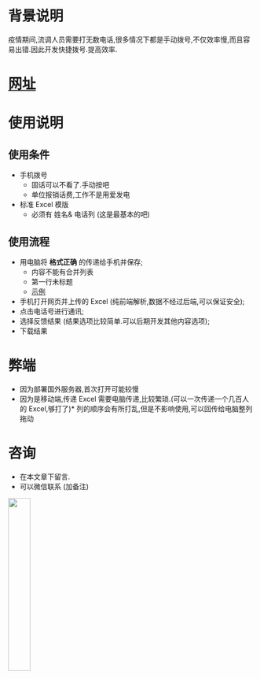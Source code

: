 # 背景说明
疫情期间,流调人员需要打无数电话,很多情况下都是手动拨号,不仅效率慢,而且容易出错.因此开发快捷拨号.提高效率.
# [网址](https://mixj.github.io/)
# 使用说明
## 使用条件
* 手机拨号 
  * 固话可以不看了.手动按吧
  * 单位报销话费,工作不是用爱发电
* 标准 Excel 模版
  * 必须有 姓名& 电话列 (这是最基本的吧)
## 使用流程
* 用电脑将 **格式正确** 的传递给手机并保存;
  * 内容不能有合并列表
  * 第一行未标题
  * [示例](http://tva1.sinaimg.cn/large/005xhh6Aly1h6yeu5839kj32co1hkk3s.jpg)
* 手机打开网页并上传的 Excel (纯前端解析,数据不经过后端,可以保证安全);
* 点击电话号进行通讯;
* 选择反馈结果 (结果选项比较简单.可以后期开发其他内容选项);
* 下载结果
# 弊端
* 因为部署国外服务器,首次打开可能较慢
* 因为是移动端,传递 Excel 需要电脑传递,比较繁琐.(可以一次传递一个几百人的 Excel,够打了)* 列的顺序会有所打乱,但是不影响使用,可以回传给电脑整列拖动
# 咨询
* 在本文章下留言.
* 可以微信联系 (加备注)


<img src="https://tva1.sinaimg.cn/large/006y8mN6ly1h6x2771w0hj30u013wq66.jpg" width="30%" />

